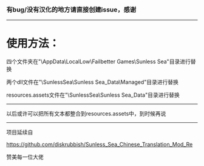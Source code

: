 ### 有bug/没有汉化的地方请直接创建issue，感谢
***
# 使用方法：

四个文件夹在"\AppData\LocalLow\Failbetter Games\Sunless Sea"目录进行替换

两个dll文件在"\SunlessSea\Sunless Sea_Data\Managed"目录进行替换

resources.assets文件在"\SunlessSea\Sunless Sea_Data"目录进行替换
***
以后或许可以把所有文本都整合到resources.assets中，到时候再说
***
项目延续自

https://github.com/diskrubbish/Sunless_Sea_Chinese_Translation_Mod_Re

赞美每一位大佬
